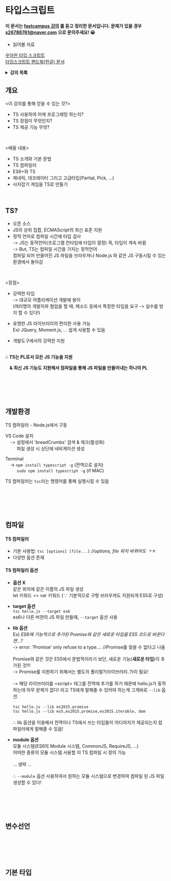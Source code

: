 # 타입스크립트

#### 이 문서는 [fastcampus 강의](https://www.fastcampus.co.kr/dev_online_react/) 를 듣고 정리한 문서입니다. 문제가 있을 경우 <s26788761@naver.com> 으로 문의주세요! 😀


- 읽어볼 자료

[우아한 타입 스크립트](http://slides.com/woongjae/woowahan-ts)  
[타입스크립트 핸드북(한글) 문서](https://typescript-kr.github.io/)

<details>
<summary><b>강의 목록</b></summary>

- [<1강> TS?]()
- [<2강> TS 시작하기]()
- [<3강> TS 컴파일러]()
- [<4강> TS 컴파일러 설정 파일]()
- [<5강> 변수 선언]()
- [<강> ]()

</details>

## 개요

<이 강의를 통해 얻을 수 있는 것?>

- TS 사용하여 어캐 프로그래밍 하는지?
- TS 장점이 무엇인지?
- TS 제공 기능 무엇?

<br>

<배울 내용>

- TS 소개와 기본 문법
- TS 컴파일러
- ES6+와 TS 
- 제네릭, 데코레이터 그리고 고급타입(Partial, Pick, ...)
- 사자잡기 게임을 TS로 만들기

<br>

## TS?

- 오픈 소스
- JS의 상위 집합, ECMAScript의 최신 표준 지원
- 정적 언어로 컴파일 시간에 타입 검사  
	-> JS는 동적언어(프로그램 런타임에 타입이 결정) 즉, 타입이 계속 바뀜  
	-> But, TS는 컴파일 시간을 가지는 정적언어  
	컴파일 되어 만들어진 JS 파일을 브라우져나 Node.js 와 같은 JS 구동시킬 수 있는 환경에서 돌아감      

<br>

<장점>

- 강력한 타입  
	-> 대규모 어플리케이션 개발에 용이  
	(여러명의 개발자와 협업을 할 때, 메소드 등에서 특정한 타입을 요구 -> 실수를 방지 할 수 있다!)

- 유명한 JS 라이브러리의 편리한 사용 가능  
	Ex) JQuery, Moment.js, ... 쉽게 사용할 수 있음

- 개발도구에서의 강력한 지원

<br>

<b>
∴ TS는 PL로서 모든 JS 기능을 지원
         
&nbsp;&nbsp;&nbsp;  & 최신 JS 기능도 지원해서 컴파일을 통해 JS 파일을 만들어내는 하나의 PL      
</b>

<br>
<br>
<br>
<br>


## 개발환경

TS 컴파일러 - Node.js에서 구동

VS Code 설치    
&nbsp;&nbsp;&nbsp;&nbsp;-> 설정에서 'breadCrumbs' 검색 & 체크(활성화)  
&nbsp;&nbsp;&nbsp;&nbsp;&nbsp;&nbsp;&nbsp;&nbsp;&nbsp;파일 생성 시 상단에 네비게이션 생성

Terminal  
&nbsp;&nbsp;&nbsp;&nbsp;-> `npm install typescript -g` (전역으로 설치)  
&nbsp;&nbsp;&nbsp;&nbsp;&nbsp;&nbsp;&nbsp;&nbsp;&nbsp;`sudo npm install typescript -g` (if MAC)

TS 컴파일러는 `tsc`라는 명령어를 통해 실행시킬 수 있음

<br>
<br>
<br>
<br>

## 컴파일

#### TS 컴파일러

- 기본 사용법: `tsc [options] [file...]` *//options, file 위치 바뀌어도 ㄱㅊ*
- 다양한 옵션 존재


#### TS 컴파일러 옵션

- **옵션 X**  
같은 위치에 같은 이름의 JS 파일 생성  
let 키워드 => var 키워드 (∵ 기본적으로 구형 브라우져도 지원되게 ES5로 구성)

- **target 옵션**   
`tsc hello.js --target es6`   
es6나 다른 버젼의 JS 파일 만들때, `--target` 옵션 사용  

- **lib 옵션**  
Ex) *ES6에 기능적으로 추가된 Promise와 같은 새로운 타입을 ES5 코드로 바꾼다면...?*    
-> error: 'Promise' only refuse to a type.... //Promise를 찾을 수 없다고 나옴<br>   
Promise와 같은 것은 ES5에서 문법적이라기 보단, 새로운 기능(**새로운 타입**)이 추가된 것!!!    
-> Promise를 지원하기 위해서는 별도의 폴리필?(라이브러리..?)이 필요!<br>    
-> 해당 라이브러리를 \<script> 태그를 전역에 추가를 하기 때문에 hello.js가 동작하는데 아무 문제가 없다! 라고 TS에게 말해줄 수 있어야 하는게 그게바로 `--lib` 옵션.<br>   
`tsc hello.js --lib es2015.promise`     
`tsc hello.js --lib es5,es2015.promise,es2015.iterable, dom`<br>  
∴ lib 옵션을 이용해서 전역이나 TS에서 쓰는 타입들이 어디까지가 제공되는지 컴파일러에게 말해줄 수 있음!  


- **module 옵션**  
모듈 시스템(ES6의 Module 시스템, CommonJS, RequireJS, ...)   
어떠한 종류의 모듈 시스템 사용할 지 TS 컴파일 시 정의 가능 <br><br> 
... 생략 ...<br>   
∴ `--module` 옵션 사용하여서 원하는 모듈 시스템으로 변경하여 컴파일 된 JS 파일 생성할 수 있다!
   

<br>
<br>
<br>
<br>

## 변수선언

<br>
<br>
<br>
<br>

## 기본 타입
 
